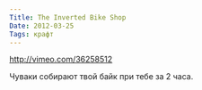 ```yaml
---
Title: The Inverted Bike Shop
Date: 2012-03-25
Tags: крафт
---
```


http://vimeo.com/36258512

Чуваки собирают твой байк при тебе за 2 часа.